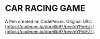 # CAR RACING  GAME

A Pen created on CodePen.io. Original URL: [https://codepen.io/dorellb97/pen/eYPmEZr](https://codepen.io/dorellb97/pen/eYPmEZr).

